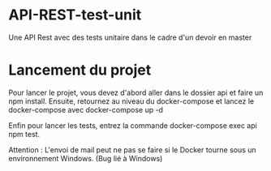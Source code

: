 # API-REST-test-unit
Une API Rest avec des tests unitaire dans le cadre d'un devoir en master

# Lancement du projet

Pour lancer le projet, vous devez d'abord aller dans le dossier api et faire un npm install.
Ensuite, retournez au niveau du docker-compose et lancez le docker-compose avec docker-compose up -d

Enfin pour lancer les tests, entrez la commande docker-compose exec api npm test.

Attention : L'envoi de mail peut ne pas se faire si le Docker tourne sous un environnement Windows. (Bug lié à Windows)
